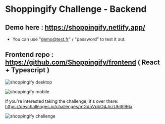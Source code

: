 # Shoppingify Challenge - Backend

## Demo here : https://shoppingify.netlify.app/

- You can use "demo@test.fr" / "password" to test it out.

## Frontend repo : https://github.com/Shoppingify/frontend ( React + Typescript )
![shoppingify desktop](https://res.cloudinary.com/trucmachin/image/upload/v1602585086/shoppingify_desktop_pvwniv.gif)

![shoppingify mobile](https://res.cloudinary.com/trucmachin/image/upload/v1602585078/shoppingify_mobile_zukj9w.gif)

If you're interested taking the challenge, it's over there: https://devchallenges.io/challenges/mGd5VpbO4JnzU6I9l96x

![shoppingify challenge](https://firebasestorage.googleapis.com/v0/b/devchallenges-1234.appspot.com/o/challengesDesigns%2FShoppingifyThumbnail.png?alt=media&token=e577059f-3b93-4f50-92d6-cedeed68403e)
